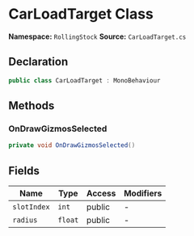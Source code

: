 # CarLoadTarget Class

**Namespace:** `RollingStock`
**Source:** `CarLoadTarget.cs`

## Declaration

```csharp
public class CarLoadTarget : MonoBehaviour
```

## Methods

### OnDrawGizmosSelected

```csharp
private void OnDrawGizmosSelected()
```

## Fields

| Name | Type | Access | Modifiers |
|------|------|--------|-----------|
| `slotIndex` | `int` | public | - |
| `radius` | `float` | public | - |

